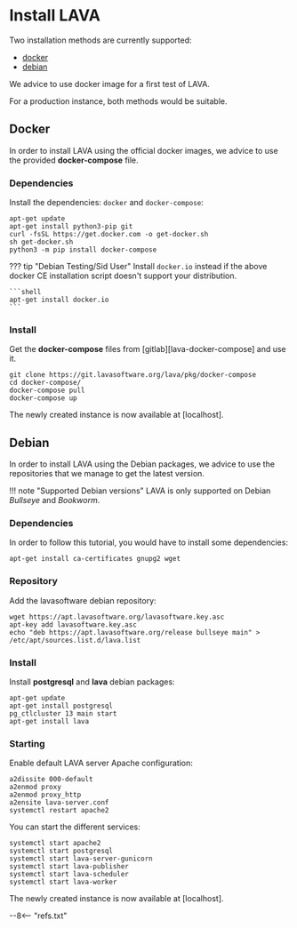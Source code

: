 # Install LAVA

Two installation methods are currently supported:

* [docker](#docker)
* [debian](#debian)

We advice to use docker image for a first test of LAVA.

For a production instance, both methods would be suitable.

## Docker

In order to install LAVA using the official docker images, we advice to use the
provided **docker-compose** file.

### Dependencies

Install the dependencies: `docker` and `docker-compose`:

```shell
apt-get update
apt-get install python3-pip git
curl -fsSL https://get.docker.com -o get-docker.sh
sh get-docker.sh
python3 -m pip install docker-compose
```

??? tip "Debian Testing/Sid User"
    Install `docker.io` instead if the above docker CE installation script
    doesn't support your distribution.

    ```shell
    apt-get install docker.io
    ```
### Install

Get the **docker-compose** files from [gitlab][lava-docker-compose] and use it.

```shell
git clone https://git.lavasoftware.org/lava/pkg/docker-compose
cd docker-compose/
docker-compose pull
docker-compose up
```

The newly created instance is now available at [localhost].

## Debian

In order to install LAVA using the Debian packages, we advice to use the
repositories that we manage to get the latest version.

!!! note "Supported Debian versions"
    LAVA is only supported on Debian *Bullseye* and *Bookworm*.

### Dependencies

In order to follow this tutorial, you would have to install some dependencies:

```shell
apt-get install ca-certificates gnupg2 wget
```

### Repository

Add the lavasoftware debian repository:

```shell
wget https://apt.lavasoftware.org/lavasoftware.key.asc
apt-key add lavasoftware.key.asc
echo "deb https://apt.lavasoftware.org/release bullseye main" > /etc/apt/sources.list.d/lava.list
```

### Install

Install **postgresql** and **lava** debian packages:

```shell
apt-get update
apt-get install postgresql
pg_ctlcluster 13 main start
apt-get install lava
```

### Starting

Enable default LAVA server Apache configuration:

```shell
a2dissite 000-default
a2enmod proxy
a2enmod proxy_http
a2ensite lava-server.conf
systemctl restart apache2
```

You can start the different services:

```shell
systemctl start apache2
systemctl start postgresql
systemctl start lava-server-gunicorn
systemctl start lava-publisher
systemctl start lava-scheduler
systemctl start lava-worker
```

The newly created instance is now available at [localhost].

--8<-- "refs.txt"

